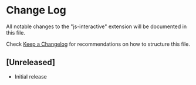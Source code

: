 # Change Log

All notable changes to the "js-interactive" extension will be documented in this file.

Check [Keep a Changelog](http://keepachangelog.com/) for recommendations on how to structure this file.

## [Unreleased]

- Initial release